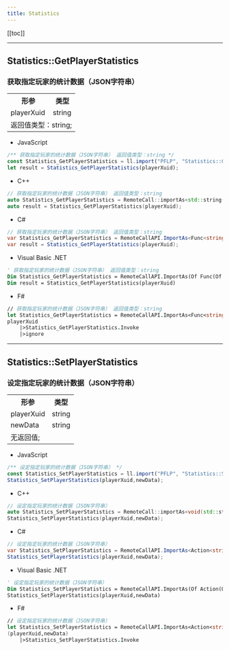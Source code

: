 ```yaml
---
title: Statistics
---
```


[[toc]]


---
## Statistics::GetPlayerStatistics
### 获取指定玩家的统计数据（JSON字符串）
<table><tr><th>形参</th><th>类型</th></tr>
<tr><td>playerXuid</td><td>string</td></tr>
<tr><td colspan="2">返回值类型：string;</td></tr></table>

 - JavaScript
```js
/** 获取指定玩家的统计数据（JSON字符串） 返回值类型：string */
const Statistics_GetPlayerStatistics = ll.import("PFLP", "Statistics::GetPlayerStatistics");
let result = Statistics_GetPlayerStatistics(playerXuid);
```
 - C++
```cpp
// 获取指定玩家的统计数据（JSON字符串） 返回值类型：string
auto Statistics_GetPlayerStatistics = RemoteCall::importAs<std::string(std::string const& playerXuid)>("PFLP", "Statistics::GetPlayerStatistics");
auto result = Statistics_GetPlayerStatistics(playerXuid);
```
 - C#
```csharp
// 获取指定玩家的统计数据（JSON字符串） 返回值类型：string
var Statistics_GetPlayerStatistics = RemoteCallAPI.ImportAs<Func<string,string>>("PFLP", "Statistics::GetPlayerStatistics");
var result = Statistics_GetPlayerStatistics(playerXuid);
```
 - Visual Basic .NET
```vb
' 获取指定玩家的统计数据（JSON字符串） 返回值类型：string
Dim Statistics_GetPlayerStatistics = RemoteCallAPI.ImportAs(Of Func(Of String,String))("PFLP", "Statistics::GetPlayerStatistics")
Dim result = Statistics_GetPlayerStatistics(playerXuid)
```
 - F#
```fsharp
// 获取指定玩家的统计数据（JSON字符串） 返回值类型：string
let Statistics_GetPlayerStatistics = RemoteCallAPI.ImportAs<Func<string,string>>("PFLP", "Statistics::GetPlayerStatistics")
playerXuid
	|>Statistics_GetPlayerStatistics.Invoke
	|>ignore
```

---
## Statistics::SetPlayerStatistics
### 设定指定玩家的统计数据（JSON字符串）
<table><tr><th>形参</th><th>类型</th></tr>
<tr><td>playerXuid</td><td>string</td></tr>
<tr><td>newData</td><td>string</td></tr>
<tr><td colspan="2">无返回值;</td></tr></table>

 - JavaScript
```js
/** 设定指定玩家的统计数据（JSON字符串） */
const Statistics_SetPlayerStatistics = ll.import("PFLP", "Statistics::SetPlayerStatistics");
Statistics_SetPlayerStatistics(playerXuid,newData);
```
 - C++
```cpp
// 设定指定玩家的统计数据（JSON字符串）
auto Statistics_SetPlayerStatistics = RemoteCall::importAs<void(std::string const& playerXuid,std::string const& newData)>("PFLP", "Statistics::SetPlayerStatistics");
Statistics_SetPlayerStatistics(playerXuid,newData);
```
 - C#
```csharp
// 设定指定玩家的统计数据（JSON字符串）
var Statistics_SetPlayerStatistics = RemoteCallAPI.ImportAs<Action<string,string>>("PFLP", "Statistics::SetPlayerStatistics");
Statistics_SetPlayerStatistics(playerXuid,newData);
```
 - Visual Basic .NET
```vb
' 设定指定玩家的统计数据（JSON字符串）
Dim Statistics_SetPlayerStatistics = RemoteCallAPI.ImportAs(Of Action(Of String,String))("PFLP", "Statistics::SetPlayerStatistics")
Statistics_SetPlayerStatistics(playerXuid,newData)
```
 - F#
```fsharp
// 设定指定玩家的统计数据（JSON字符串）
let Statistics_SetPlayerStatistics = RemoteCallAPI.ImportAs<Action<string,string>>("PFLP", "Statistics::SetPlayerStatistics")
(playerXuid,newData)
	|>Statistics_SetPlayerStatistics.Invoke
```

